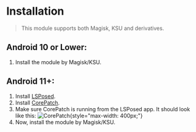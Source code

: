 # Installation

> This module supports both Magisk, KSU and derivatives.

## Android 10 or Lower:
1. Install the module by Magisk/KSU.

## Android 11+:
1. Install [LSPosed](https://github.com/LSPosed/LSPosed/releases).
2. Install [CorePatch](https://github.com/LSPosed/CorePatch/releases).
3. Make sure CorePatch is running from the LSPosed app. It should look like this:
   ![CorePatch](https://i.ibb.co/qF254nP/Core-Patch.jpg){style="max-width: 400px;"}
4. Now, install the module by Magisk/KSU.

